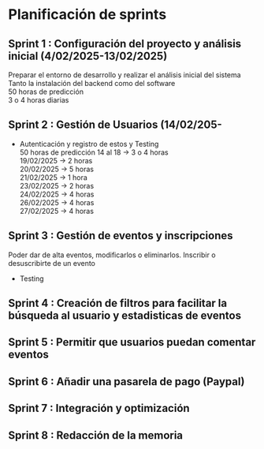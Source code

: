 # Planificación de sprints

## Sprint 1 : Configuración del proyecto y análisis inicial (4/02/2025-13/02/2025)
Preparar el entorno de desarrollo y realizar el análisis inicial del sistema  
Tanto la instalación del backend como del software  
50 horas de predicción  
3 o 4 horas diarias  

## Sprint 2 : Gestión de Usuarios (14/02/205-
 - Autenticación y registro de estos y Testing  
 50 horas de predicción 
 14 al 18 -> 3 o 4 horas  
 19/02/2025 -> 2 horas  
 20/02/2025 -> 5 horas  
 21/02/2025 -> 1 hora  
 23/02/2025 -> 2 horas  
 24/02/2025 -> 4 horas  
 26/02/2025 -> 4 horas  
 27/02/2025 -> 4 horas  

## Sprint 3 : Gestión de eventos y inscripciones
Poder dar de alta eventos, modificarlos o eliminarlos. Inscribir o desuscribirte de un evento  
+ Testing  

## Sprint 4 : Creación de filtros para facilitar la búsqueda al usuario y estadisticas de eventos

## Sprint 5 : Permitir que usuarios puedan comentar eventos

## Sprint 6 : Añadir una pasarela de pago (Paypal)

## Sprint 7 : Integración y optimización 

## Sprint 8 : Redacción de la memoria 
